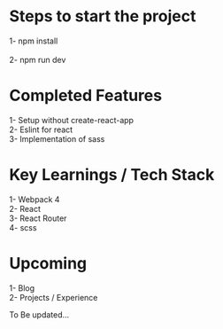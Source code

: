 # Steps to start the project

1- npm install<br />  
2- npm run dev

# Completed Features

1- Setup without create-react-app<br />
2- Eslint for react<br />
3- Implementation of sass<br />

# Key Learnings / Tech Stack
1- Webpack 4<br />
2- React<br />
3- React Router<br />
4- scss<br />

# Upcoming
 1- Blog<br />
 2- Projects / Experience<br />

To Be updated...
